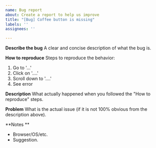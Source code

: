 ```yaml
---
name: Bug report
about: Create a report to help us improve
title: "[Bug] Coffee button is missing"
labels: ''
assignees: ''

---
```


**Describe the bug**
A clear and concise description of what the bug is.

**How to reproduce**
Steps to reproduce the behavior:
1. Go to '...'
2. Click on '....'
3. Scroll down to '....'
4. See error

**Description**
What actually happened when you followed the "How to reproduce" steps.

**Problem**
What is the actual issue (if it is not 100% obvious from the description above).

**Notes **
- Browser/OS/etc.
- Suggestion.
